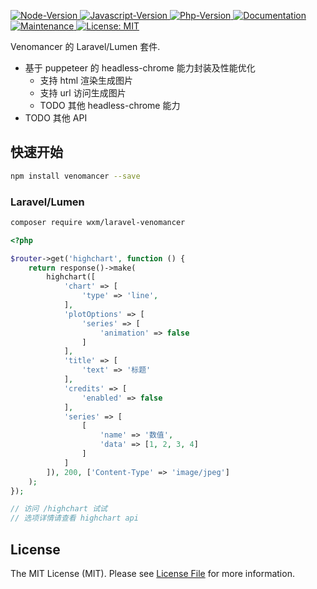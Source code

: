 <p>
  <a href="https://github.com/qq15725/laravel-venomancer" target="_blank">
    <img alt="Node-Version" src="https://img.shields.io/node/v/venomancer" />
  </a>
  <a href="https://www.npmjs.com/package/venomancer" target="_blank">
    <img alt="Javascript-Version" src="https://img.shields.io/npm/v/venomancer.svg">
  </a>
  <a href="https://github.com/qq15725/laravel-venomancer" target="_blank">
    <img alt="Php-Version" src="https://img.shields.io/packagist/php-v/wxm/laravel-venomancer.svg" />
  </a>
  <a href="https://github.com/qq15725/laravel-venomancer" target="_blank">
    <img alt="Documentation" src="https://img.shields.io/badge/documentation-yes-brightgreen.svg" />
  </a>
  <a href="https://github.com/qq15725/laravel-venomancer/graphs/commit-activity" target="_blank">
    <img alt="Maintenance" src="https://img.shields.io/badge/Maintained%3F-yes-green.svg" />
  </a>
  <a href="https://github.com/qq15725/laravel-venomancer/blob/master/LICENSE" target="_blank">
    <img alt="License: MIT" src="https://img.shields.io/badge/License-MIT-yellow.svg" />
  </a>
</p>

Venomancer 的 Laravel/Lumen 套件.

- 基于 puppeteer 的 headless-chrome 能力封装及性能优化
  - 支持 html 渲染生成图片
  - 支持 url 访问生成图片
  - TODO 其他 headless-chrome 能力
- TODO 其他 API

## 快速开始

```bash
npm install venomancer --save
```

### Laravel/Lumen

```bash
composer require wxm/laravel-venomancer
```

```php
<?php

$router->get('highchart', function () {
    return response()->make(
        highchart([
            'chart' => [
                'type' => 'line',
            ],
            'plotOptions' => [
                'series' => [
                    'animation' => false
                ]
            ],
            'title' => [
                'text' => '标题'
            ],
            'credits' => [
                'enabled' => false
            ],
            'series' => [
                [
                    'name' => '数值',
                    'data' => [1, 2, 3, 4]
                ]
            ]
        ]), 200, ['Content-Type' => 'image/jpeg']
    );
});

// 访问 /highchart 试试
// 选项详情请查看 highchart api
```

## License

The MIT License (MIT). Please see [License File](LICENSE.md) for more information.
